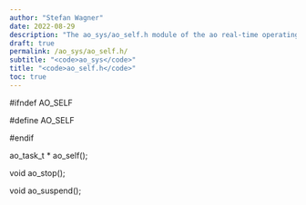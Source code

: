 ```yaml
---
author: "Stefan Wagner"
date: 2022-08-29
description: "The ao_sys/ao_self.h module of the ao real-time operating system."
draft: true
permalink: /ao_sys/ao_self.h/ 
subtitle: "<code>ao_sys</code>"
title: "<code>ao_self.h</code>"
toc: true
---
```


#ifndef     AO_SELF

#define     AO_SELF

#endif

ao_task_t * ao_self();

void        ao_stop();

void        ao_suspend();

